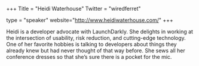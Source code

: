 +++
Title = "Heidi Waterhouse"
Twitter = "wiredferret"

type = "speaker"
website="http://www.heidiwaterhouse.com/"
+++

Heidi is a developer advocate with LaunchDarkly. She delights in working at the intersection of usability, risk reduction, and cutting-edge technology. One of her favorite hobbies is talking to developers about things they already knew but had never thought of that way before. She sews all her conference dresses so that she’s sure there is a pocket for the mic.
